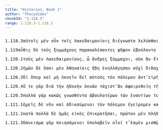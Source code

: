 ```yaml
---
title: "Histories, Book 1"
author: "Thucydides"
chunkId: "1.118.3"
range: 1.118.3-1.118.3
---
```


<pre class="greek prose syntax" data-urn="urn:cts:greekLit:tlg0003.tlg001"><p><span class="subdoc" data-subdoc="1.118.3">1.118.3</span><span class="sentence"><span class=" dative" data-def="self, him, her, it, the very one, the same" data-flags="a-p---md-" data-head="5" data-id="1" data-lemma="αὐτός">αὐτοῖς </span><span class=" " data-def="indeed, of a truth, but, indeed" data-flags="d--------" data-head="17" data-id="2" data-lemma="μέν">μὲν </span><span class=" " data-def="certainly, in fact, really, really" data-flags="d--------" data-head="17" data-id="3" data-lemma="οὖν">οὖν </span><span class=" dative" data-flags="l-p---md-" data-head="5" data-id="4" data-lemma="ὁ">τοῖς </span><span class=" dative" data-flags="n-p---md-" data-head="6" data-id="5" data-lemma="Λακεδαιμόνιος">Λακεδαιμονίοις </span><span class="verb " data-def="know one from the other, distinguish, discern, to distinguish, to be distinguished, celebrated" data-flags="v3slie---" data-head="17" data-id="6" data-lemma="διαγιγνώσκω">διέγνωστο </span><span class="verb " data-def="luo, re-luo, solvo, se-luo), solūtus" data-flags="v--rne---" data-head="11" data-id="7" data-lemma="λύω">λελύσθαι </span><span class=" " data-flags="d--------" data-head="11" data-id="8" data-lemma="τε">τε </span><span class=" accusative" data-flags="l-p---fa-" data-head="10" data-id="9" data-lemma="ὁ">τὰς </span><span class=" accusative" data-def="drink-offering, drink-offering, a solemn treaty" data-flags="n-p---fa-" data-head="7" data-id="10" data-lemma="σπονδή">σπονδὰς </span><span class=" " data-flags="c--------" data-head="6" data-id="11" data-lemma="καί">καὶ </span><span class=" accusative" data-flags="l-p---ma-" data-head="13" data-id="12" data-lemma="ὁ">τοὺς </span><span class=" accusative" data-flags="n-p---ma-" data-head="14" data-id="13" data-lemma="Ἀθήναιος">Ἀθηναίους </span><span class="verb " data-def="to be, do wrong, those who have sinned" data-flags="v--pna---" data-head="11" data-id="14" data-lemma="ἀδικέω">ἀδικεῖν</span><span class=" " data-flags="u--------" data-head="0" data-id="15" data-lemma=",">, </span><span class="verb nominative" data-def="send, send, on" data-flags="v-papamn-" data-head="20" data-id="16" data-lemma="πέμπω">πέμψαντες </span><span class=" " data-flags="c--------" data-head="0" data-id="17" data-lemma="δέ">δὲ </span><span class=" " data-def="into, to, into" data-flags="r--------" data-head="16" data-id="18" data-lemma="εἰς">ἐς </span><span class=" accusative" data-def="Delphi, at Delphi, the Delphians" data-flags="n-p---ma-" data-head="18" data-id="19" data-lemma="Δελφοί">Δελφοὺς </span><span class="verb " data-def="consult, inquire of, to be questioned, asked, question" data-flags="v3piia---" data-head="17" data-id="20" data-lemma="ἐπερωτάω">ἐπηρώτων </span><span class=" accusative" data-flags="l-s---ma-" data-head="22" data-id="21" data-lemma="ὁ">τὸν </span><span class=" accusative" data-def="God, the Deity, against his will, bless you! good heavens! for heaven's sake" data-flags="n-s---ma-" data-head="20" data-id="22" data-lemma="θεός">θεὸν </span><span class=" " data-flags="c--------" data-head="20" data-id="23" data-lemma="εἰ">εἰ </span><span class="verb dative" data-def="make hostile, make an enemy of, you will make, your enemies" data-flags="v-pppamd-" data-head="25" data-id="24" data-lemma="πολεμόω">πολεμοῦσιν </span><span class=" nominative" data-def="better:, stouter, stronger, braver, the better sort" data-flags="a-s---nnc" data-head="26" data-id="25" data-lemma="ἀμείνων">ἄμεινον </span><span class="verb " data-flags="v3sfim---" data-head="23" data-id="26" data-lemma="εἰμί">ἔσται</span><span class=" " data-flags="u--------" data-head="0" data-id="27" data-lemma="·">· </span></span><span class="sentence"><span class=" nominative" data-flags="l-s---mn-" data-head="15" data-id="1" data-lemma="ὁ">ὁ </span><span class=" " data-flags="d--------" data-head="15" data-id="2" data-lemma="δέ">δὲ </span><span class="verb " data-def="take up, having raised, take up and carry off, bear away" data-flags="v3saia---" data-head="15" data-id="3" data-lemma="ἀναιρέω">ἀνεῖλεν </span><span class=" dative" data-def="self, him, her, it, the very one, the same" data-flags="p-p---md-" data-head="3" data-id="4" data-lemma="αὐτός">αὐτοῖς</span><span class=" " data-flags="u--------" data-head="0" data-id="5" data-lemma=",">, </span><span class=" " data-def="so, thus, as, how" data-flags="c--------" data-head="3" data-id="6" data-lemma="ὡς">ὡς </span><span class="verb " data-flags="v3spie---" data-head="6" data-id="7" data-lemma="λέγω">λέγεται</span><span class=" " data-flags="u--------" data-head="0" data-id="8" data-lemma=",">, </span><span class=" " data-flags="r--------" data-head="11" data-id="9" data-lemma="κατά">κατὰ </span><span class=" accusative" data-flags="n-s---na-" data-head="9" data-id="10" data-lemma="κράτος">κράτος </span><span class="verb dative" data-def="to be at war, make war, with" data-flags="v-pppamd-" data-head="13" data-id="11" data-lemma="πολεμέω">πολεμοῦσι </span><span class=" accusative" data-flags="n-s---fa-" data-head="13" data-id="12" data-lemma="νίκη">νίκην </span><span class="verb " data-flags="v--fnm---" data-head="3" data-id="13" data-lemma="εἰμί">ἔσεσθαι</span><span class=" " data-flags="u--------" data-head="0" data-id="14" data-lemma=",">, </span><span class=" " data-flags="c--------" data-head="0" data-id="15" data-lemma="καί">καὶ </span><span class=" nominative" data-def="self, him, her, it, the very one, the same" data-flags="p-s---mn-" data-head="18" data-id="16" data-lemma="αὐτός">αὐτὸς </span><span class="verb " data-def="Spir. Prooem., Eratosth.Prooem, say, affirm, assert, shall we say of" data-flags="v3siia---" data-head="15" data-id="17" data-lemma="φημί">ἔφη </span><span class="verb " data-def="collect, gather together, rally, take with one, carry off" data-flags="v--fnm---" data-head="17" data-id="18" data-lemma="συλλαμβάνω">ξυλλήψεσθαι </span><span class=" " data-flags="d--------" data-head="21" data-id="19" data-lemma="καί">καὶ </span><span class="verb nominative" data-def="call to, call in, send for, summon, invoke" data-flags="v-sppemn-" data-head="21" data-id="20" data-lemma="παρακαλέω">παρακαλούμενος </span><span class=" " data-flags="c--------" data-head="16" data-id="21" data-lemma="καί">καὶ </span><span class=" nominative" data-def="uncalled, unbidden" data-flags="a-s---mn-" data-head="21" data-id="22" data-lemma="ἄκλητος">ἄκλητος</span><span class=" " data-flags="u--------" data-head="0" data-id="23" data-lemma=".">. </span></span></p><p><span class="subdoc" data-subdoc="1.119">1.119</span><span class="sentence"><span class=" " data-def="back, back again, again, anew, encore" data-flags="d--------" data-head="5" data-id="1" data-lemma="αὖθις">αὖθις </span><span class=" " data-flags="d--------" data-head="7" data-id="2" data-lemma="δέ">δὲ </span><span class=" accusative" data-flags="l-p---ma-" data-head="4" data-id="3" data-lemma="ὁ">τοὺς </span><span class=" accusative" data-def="fighting along with, leagued, allied with, ally" data-flags="n-p---ma-" data-head="5" data-id="4" data-lemma="σύμμαχος">ξυμμάχους </span><span class="verb nominative" data-def="call to, call in, send for, summon, invoke" data-flags="v-papamn-" data-head="7" data-id="5" data-lemma="παρακαλέω">παρακαλέσαντες </span><span class=" accusative" data-def="a small round worn stone, pebble, grain, precious stone, gem" data-flags="n-s---fa-" data-head="8" data-id="6" data-lemma="ψῆφος">ψῆφον </span><span class="verb " data-def="will, wish, be willing, wish is will, willed" data-flags="v3piie---" data-head="0" data-id="7" data-lemma="βούλομαι">ἐβούλοντο </span><span class="verb " data-def="bring on, set on, urge on, lead on" data-flags="v--ana---" data-head="7" data-id="8" data-lemma="ἐπάγω">ἐπαγαγεῖν </span><span class=" " data-flags="c--------" data-head="6" data-id="9" data-lemma="εἰ">εἰ </span><span class="verb " data-flags="v3spia---" data-head="9" data-id="10" data-lemma="χρή">χρὴ </span><span class="verb " data-def="to be at war, make war, with" data-flags="v--pna---" data-head="10" data-id="11" data-lemma="πολεμέω">πολεμεῖν</span><span class=" " data-flags="u--------" data-head="0" data-id="12" data-lemma=".">. </span></span><span class="sentence"><span class=" " data-flags="d--------" data-head="29" data-id="1" data-lemma="καί">καὶ </span><span class="verb genitive" data-def="ibo, start, set out, was setting out" data-flags="v-papamg-" data-head="8" data-id="2" data-lemma="ἔρχομαι">ἐλθόντων </span><span class=" genitive" data-flags="l-p---mg-" data-head="4" data-id="3" data-lemma="ὁ">τῶν </span><span class=" genitive" data-def="old man, the elder, elders" data-flags="n-p---mg-" data-head="2" data-id="4" data-lemma="πρέσβυς">πρέσβεων </span><span class=" " data-def="ápa, ab, ap-ehtre" data-flags="r--------" data-head="2" data-id="5" data-lemma="ἀπό">ἀπὸ </span><span class=" genitive" data-flags="l-s---fg-" data-head="7" data-id="6" data-lemma="ὁ">τῆς </span><span class=" genitive" data-def="alliance, offensive and defensive, defensive, the duty of an ally" data-flags="n-s---fg-" data-head="5" data-id="7" data-lemma="συμμαχία">ξυμμαχίας </span><span class=" " data-flags="c--------" data-head="29" data-id="8" data-lemma="καί">καὶ </span><span class=" genitive" data-flags="n-s---fg-" data-head="10" data-id="9" data-lemma="σύνοδος">ξυνόδου </span><span class="verb genitive" data-def="come into a new state of being, come into being, to be born" data-flags="v-sapmfg-" data-head="8" data-id="10" data-lemma="γίγνομαι">γενομένης </span><span class=" nominative" data-flags="l-p---mn-" data-head="13" data-id="11" data-lemma="ὁ">οἵ </span><span class=" " data-flags="d--------" data-head="29" data-id="12" data-lemma="τε">τε </span><span class=" nominative" data-flags="p-p---mn-" data-head="14" data-id="13" data-lemma="ἄλλος">ἄλλοι </span><span class="verb " data-def="said, avocam, vac" data-flags="v3paia---" data-head="29" data-id="14" data-lemma="εἶπον">εἶπον </span><span class=" accusative" data-flags="p-p---na-" data-head="16" data-id="15" data-lemma="ὅς">ἃ </span><span class="verb " data-def="will, wish, be willing, wish is will, willed" data-flags="v3piie---" data-head="14" data-id="16" data-lemma="βούλομαι">ἐβούλοντο</span><span class=" " data-flags="u--------" data-head="0" data-id="17" data-lemma=",">, </span><span class="verb nominative" data-def="speak against, accuse, denounce" data-flags="v-pppamn-" data-head="23" data-id="18" data-lemma="κατηγορέω">κατηγοροῦντες </span><span class=" nominative" data-flags="l-p---mn-" data-head="13" data-id="19" data-lemma="ὁ">οἱ </span><span class=" nominative" data-flags="a-p---mnc" data-head="13" data-id="20" data-lemma="πλείων">πλείους </span><span class=" genitive" data-flags="l-p---mg-" data-head="22" data-id="21" data-lemma="ὁ">τῶν </span><span class=" genitive" data-flags="n-p---mg-" data-head="18" data-id="22" data-lemma="Ἀθήναιος">Ἀθηναίων </span><span class=" " data-flags="c--------" data-head="14" data-id="23" data-lemma="καί">καὶ </span><span class=" accusative" data-flags="l-s---ma-" data-head="25" data-id="24" data-lemma="ὁ">τὸν </span><span class=" accusative" data-def="war, battle, fight, single combat" data-flags="n-s---ma-" data-head="27" data-id="25" data-lemma="πόλεμος">πόλεμον </span><span class="verb nominative" data-def="think, deem worthy, think worthy of a reward, of a punishment" data-flags="v-pppamn-" data-head="23" data-id="26" data-lemma="ἀξιόω">ἀξιοῦντες </span><span class="verb " data-def="come into a new state of being, come into being, to be born" data-flags="v--pne---" data-head="26" data-id="27" data-lemma="γίγνομαι">γίγνεσθαι</span><span class=" " data-flags="u--------" data-head="0" data-id="28" data-lemma=",">, </span><span class=" " data-flags="c--------" data-head="0" data-id="29" data-lemma="καί">καὶ </span><span class=" nominative" data-flags="l-p---mn-" data-head="31" data-id="30" data-lemma="ὁ">οἱ </span><span class=" nominative" data-def="courtesan, in Corinthian fashion" data-flags="n-p---mn-" data-head="59" data-id="31" data-lemma="Κορίνθιος">Κορίνθιοι </span><span class="verb nominative" data-flags="v-pappmn-" data-head="53" data-id="32" data-lemma="δέω">δεηθέντες </span><span class=" " data-def="indeed, of a truth, but, indeed" data-flags="d--------" data-head="53" data-id="33" data-lemma="μέν">μὲν </span><span class=" " data-flags="d--------" data-head="37" data-id="34" data-lemma="καί">καὶ </span><span class=" " data-flags="r--------" data-head="32" data-id="35" data-lemma="κατά">κατὰ </span><span class=" accusative" data-def="city, the citadel, the citadel" data-flags="n-p---fa-" data-head="35" data-id="36" data-lemma="πόλις">πόλεις </span><span class=" accusative" data-def="before, in front, fore, in front" data-flags="a-s---na-" data-head="32" data-id="37" data-lemma="πρότερος">πρότερον </span><span class=" genitive" data-def="each, each, every one" data-flags="a-p---mg-" data-head="32" data-id="38" data-lemma="ἕκαστος">ἑκάστων </span><span class=" dative" data-def="one's own, pertaining to oneself, private, personal, private" data-flags="a-s---fd-" data-head="32" data-id="39" data-lemma="ἴδιος">ἰδίᾳ </span><span class=" " data-def="as being, inasmuch as, since it was, the actual" data-flags="c--------" data-head="32" data-id="40" data-lemma="ὥστε">ὥστε </span><span class="verb " data-flags="v--ane---" data-head="40" data-id="41" data-lemma="ψηφίζομαι">ψηφίσασθαι </span><span class=" accusative" data-flags="l-s---ma-" data-head="43" data-id="42" data-lemma="ὁ">τὸν </span><span class=" accusative" data-def="war, battle, fight, single combat" data-flags="n-s---ma-" data-head="41" data-id="43" data-lemma="πόλεμος">πόλεμον</span><span class=" " data-flags="u--------" data-head="0" data-id="44" data-lemma=",">, </span><span class="verb nominative" data-flags="v-prpamn-" data-head="32" data-id="45" data-lemma="δείδω">δεδιότες </span><span class=" " data-def="round about, all round, on both sides, pári" data-flags="r--------" data-head="45" data-id="46" data-lemma="περί">περὶ </span><span class=" dative" data-flags="l-s---fd-" data-head="48" data-id="47" data-lemma="ὁ">τῇ </span><span class=" dative" data-flags="n-s---fd-" data-head="46" data-id="48" data-lemma="Ποτειδαία">Ποτειδαίᾳ </span><span class=" " data-flags="c--------" data-head="45" data-id="49" data-lemma="μή">μὴ </span><span class="verb " data-def="ruin, destroy beforehand, corrupt, demoralize beforehand, go bad beforehand" data-flags="v3sasp---" data-head="49" data-id="50" data-lemma="προδιαφθείρω">προδιαφθαρῇ</span><span class=" " data-flags="u--------" data-head="0" data-id="51" data-lemma=",">, </span><span class="verb nominative" data-flags="v-pppamn-" data-head="56" data-id="52" data-lemma="πάρειμι">παρόντες </span><span class=" " data-flags="c--------" data-head="59" data-id="53" data-lemma="δέ">δὲ </span><span class=" " data-flags="d--------" data-head="55" data-id="54" data-lemma="καί">καὶ </span><span class=" " data-flags="d--------" data-head="52" data-id="55" data-lemma="τότε">τότε </span><span class=" " data-flags="c--------" data-head="53" data-id="56" data-lemma="καί">καὶ </span><span class=" nominative" data-def="last, last, endings" data-flags="a-p---mn-" data-head="58" data-id="57" data-lemma="τελευταῖος">τελευταῖοι </span><span class="verb nominative" data-def="come upon, approach, come suddenly upon" data-flags="v-papamn-" data-head="56" data-id="58" data-lemma="ἐπέρχομαι">ἐπελθόντες </span><span class="verb " data-flags="v3piia---" data-head="29" data-id="59" data-lemma="λέγω">ἔλεγον </span><span class=" accusative" data-def="such as this, such as you see, so great, so bad" data-flags="p-p---na-" data-head="59" data-id="60" data-lemma="τοιόσδε">τοιάδε</span><span class=" " data-flags="u--------" data-head="0" data-id="61" data-lemma=".">. </span></span></p><p><span class="subdoc" data-subdoc="1.120.1">1.120.1</span><span class="sentence"><span class=" accusative" data-flags="l-p---ma-" data-head="3" data-id="1" data-lemma="ὁ">τοὺς </span><span class=" " data-def="indeed, of a truth, but, indeed" data-flags="d--------" data-head="12" data-id="2" data-lemma="μέν">μὲν </span><span class=" accusative" data-flags="n-p---ma-" data-head="12" data-id="3" data-lemma="Λακεδαιμόνιος">Λακεδαιμονίους</span><span class=" " data-flags="u--------" data-head="0" data-id="4" data-lemma=",">, </span><span class=" " data-flags="i--------" data-head="6" data-id="5" data-lemma="ὦ">ὦ </span><span class=" vocative" data-def="nar-, ner-, nṛ-, nṛ" data-flags="n-p---mv-" data-head="12" data-id="6" data-lemma="ἀνήρ">ἄνδρες </span><span class=" vocative" data-def="fighting along with, leagued, allied with, ally" data-flags="a-p---mv-" data-head="6" data-id="7" data-lemma="σύμμαχος">ξύμμαχοι</span><span class=" " data-flags="u--------" data-head="0" data-id="8" data-lemma=",">, </span><span class=" " data-flags="d--------" data-head="12" data-id="9" data-lemma="οὐ">οὐκ </span><span class=" " data-flags="d--------" data-head="12" data-id="10" data-lemma="ἄν">ἂν </span><span class=" " data-def="yet, still, ever, already" data-flags="d--------" data-head="12" data-id="11" data-lemma="ἔτι">ἔτι </span><span class="verb " data-def="accuse, censure, to accuse, accuse" data-flags="v1paoe---" data-head="0" data-id="12" data-lemma="αἰτιάομαι">αἰτιασαίμεθα </span><span class=" " data-def="so, thus, as, how" data-flags="c--------" data-head="12" data-id="13" data-lemma="ὡς">ὡς </span><span class=" " data-flags="d--------" data-head="21" data-id="14" data-lemma="οὐ">οὐ </span><span class=" " data-flags="d--------" data-head="21" data-id="15" data-lemma="καί">καὶ </span><span class=" nominative" data-def="self, him, her, it, the very one, the same" data-flags="p-p---mn-" data-head="20" data-id="16" data-lemma="αὐτός">αὐτοὶ </span><span class="verb nominative" data-def="count, reckon, with pebbles, add up the numerical values" data-flags="v-prpemn-" data-head="20" data-id="17" data-lemma="ψηφίζω">ἐψηφισμένοι </span><span class=" accusative" data-flags="l-s---ma-" data-head="19" data-id="18" data-lemma="ὁ">τὸν </span><span class=" accusative" data-def="war, battle, fight, single combat" data-flags="n-s---ma-" data-head="17" data-id="19" data-lemma="πόλεμος">πόλεμόν </span><span class="verb " data-flags="v3ppia---" data-head="21" data-id="20" data-lemma="εἰμί">εἰσι </span><span class=" " data-flags="c--------" data-head="13" data-id="21" data-lemma="καί">καὶ </span><span class=" accusative" data-def="I at least, for my part, indeed, for myself, me, we two" data-flags="p1p---ma-" data-head="26" data-id="22" data-lemma="ἐγώ">ἡμᾶς </span><span class=" " data-def="into, to, into" data-flags="r--------" data-head="26" data-id="23" data-lemma="εἰς">ἐς </span><span class=" accusative" data-def="this, u, this man here" data-flags="p-s---na-" data-head="23" data-id="24" data-lemma="οὗτος">τοῦτο </span><span class=" " data-flags="d--------" data-head="26" data-id="25" data-lemma="νῦν">νῦν </span><span class="verb " data-def="bring together, gather together, to, crowd" data-flags="v3paia---" data-head="21" data-id="26" data-lemma="συνάγω">ξυνήγαγον</span><span class=" " data-flags="u--------" data-head="0" data-id="27" data-lemma=".">. </span></span><span class="sentence"><span class="verb " data-flags="v3spia---" data-head="0" data-id="1" data-lemma="χρή">χρὴ </span><span class=" " data-def="for, yes, . . , no, ay doubtless" data-flags="d--------" data-head="1" data-id="2" data-lemma="γάρ">γὰρ </span><span class=" accusative" data-flags="l-p---ma-" data-head="4" data-id="3" data-lemma="ὁ">τοὺς </span><span class=" accusative" data-def="one who leads, guide, one who does a thing first, shows the way" data-flags="n-p---ma-" data-head="12" data-id="4" data-lemma="ἡγεμών">ἡγεμόνας </span><span class=" accusative" data-flags="l-p---na-" data-head="6" data-id="5" data-lemma="ὁ">τὰ </span><span class=" accusative" data-def="one's own, pertaining to oneself, private, personal, private" data-flags="a-p---na-" data-head="9" data-id="6" data-lemma="ἴδιος">ἴδια </span><span class=" " data-def="from out of, from, out of, forth from" data-flags="r--------" data-head="9" data-id="7" data-lemma="ἐκ">ἐξ </span><span class=" genitive" data-def="equal, like, like" data-flags="a-s---ng-" data-head="7" data-id="8" data-lemma="ἴσος">ἴσου </span><span class="verb accusative" data-def="deal out, dispense, distribute, leave" data-flags="v-pppama-" data-head="12" data-id="9" data-lemma="νέμω">νέμοντας </span><span class=" accusative" data-flags="l-p---na-" data-head="11" data-id="10" data-lemma="ὁ">τὰ </span><span class=" accusative" data-def="common, shared in common, common" data-flags="a-p---na-" data-head="12" data-id="11" data-lemma="κοινός">κοινὰ </span><span class="verb " data-def="consider beforehand, look to, provide for, were making provision, is provident" data-flags="v--pna---" data-head="1" data-id="12" data-lemma="προσκοπέω">προσκοπεῖν</span><span class=" " data-flags="u--------" data-head="0" data-id="13" data-lemma=",">, </span><span class=" " data-def="like as, even as, as for instance, just as" data-flags="c--------" data-head="1" data-id="14" data-lemma="ὥσπερ">ὥσπερ </span><span class=" " data-flags="d--------" data-head="20" data-id="15" data-lemma="καί">καὶ </span><span class=" " data-def="in, into, in, in the district of" data-flags="r--------" data-head="20" data-id="16" data-lemma="ἐν">ἐν </span><span class=" dative" data-flags="p-p---nd-" data-head="16" data-id="17" data-lemma="ἄλλος">ἄλλοις </span><span class=" " data-def="from out of, from, out of, forth from" data-flags="r--------" data-head="20" data-id="18" data-lemma="ἐκ">ἐκ </span><span class=" genitive" data-flags="a-p---mg-" data-head="18" data-id="19" data-lemma="πᾶς">πάντων </span><span class="verb " data-def="honour, before, above" data-flags="v3ppie---" data-head="14" data-id="20" data-lemma="προτιμάω">προτιμῶνται</span><span class=" " data-flags="u--------" data-head="0" data-id="21" data-lemma=".">. </span></span></p><p><span class="subdoc" data-subdoc="1.120.2">1.120.2</span><span class="sentence"><span class=" genitive" data-def="I at least, for my part, indeed, for myself, me, we two" data-flags="p1p---mg-" data-head="3" data-id="1" data-lemma="ἐγώ">ἡμῶν </span><span class=" " data-flags="d--------" data-head="10" data-id="2" data-lemma="δέ">δὲ </span><span class=" nominative" data-def="as great as, how great, as much as, how much, as far as, how far" data-flags="a-p---mn-" data-head="7" data-id="3" data-lemma="ὅσος">ὅσοι </span><span class=" " data-def="indeed, of a truth, but, indeed" data-flags="d--------" data-head="10" data-id="4" data-lemma="μέν">μὲν </span><span class=" dative" data-flags="n-p---md-" data-head="7" data-id="5" data-lemma="Ἀθήναιος">Ἀθηναίοις </span><span class=" " data-flags="d--------" data-head="7" data-id="6" data-lemma="ἤδη">ἤδη </span><span class="verb " data-def="exchange, pay for, undergo" data-flags="v3paip---" data-head="10" data-id="7" data-lemma="ἐναλλάσσω">ἐνηλλάγησαν </span><span class=" " data-flags="d--------" data-head="10" data-id="8" data-lemma="οὐ">οὐχὶ </span><span class=" genitive" data-def="teaching, regulations, discipline" data-flags="n-s---fg-" data-head="10" data-id="9" data-lemma="διδαχή">διδαχῆς </span><span class="verb " data-flags="v3ppie---" data-head="0" data-id="10" data-lemma="δέομαι">δέονται </span><span class=" " data-def="as being, inasmuch as, since it was, the actual" data-flags="c--------" data-head="10" data-id="11" data-lemma="ὥστε">ὥστε </span><span class="verb " data-def="keep watch and ward, keep guard, keep watch, watch" data-flags="v--anm---" data-head="11" data-id="12" data-lemma="φυλάσσω">φυλάξασθαι </span><span class=" accusative" data-def="self, him, her, it, the very one, the same" data-flags="p-p---ma-" data-head="12" data-id="13" data-lemma="αὐτός">αὐτούς</span><span class=" " data-flags="u--------" data-head="0" data-id="14" data-lemma="·">· </span></span><span class="sentence"><span class=" accusative" data-flags="l-p---ma-" data-head="10" data-id="1" data-lemma="ὁ">τοὺς </span><span class=" " data-flags="d--------" data-head="12" data-id="2" data-lemma="δέ">δὲ </span><span class=" accusative" data-flags="l-s---fa-" data-head="4" data-id="3" data-lemma="ὁ">τὴν </span><span class=" accusative" data-flags="n-s---fa-" data-head="6" data-id="4" data-lemma="μεσόγεια">μεσόγειαν </span><span class=" " data-def="" data-flags="d--------" data-head="4" data-id="5" data-lemma="μᾶλλον">μᾶλλον </span><span class=" " data-flags="c--------" data-head="10" data-id="6" data-lemma="καί">καὶ </span><span class=" " data-flags="d--------" data-head="9" data-id="7" data-lemma="μή">μὴ </span><span class=" " data-def="in, into, in, in the district of" data-flags="r--------" data-head="6" data-id="8" data-lemma="ἐν">ἐν </span><span class=" dative" data-def="means of passing a river, ford, ferry, the ford, narrow part of the sea, strait" data-flags="n-s---md-" data-head="8" data-id="9" data-lemma="πόρος">πόρῳ </span><span class="verb accusative" data-def="settle in, colonize, inhabit, to be dwelt in" data-flags="v-prpema-" data-head="66" data-id="10" data-lemma="κατοικέω">κατῳκημένους </span><span class="verb " data-def="" data-flags="v--rna---" data-head="66" data-id="11" data-lemma="οἶδα">εἰδέναι </span><span class="verb " data-flags="v3spia---" data-head="0" data-id="12" data-lemma="χρή">χρὴ </span><span class=" " data-flags="c--------" data-head="11" data-id="13" data-lemma="ὅτι">ὅτι</span><span class=" " data-flags="u--------" data-head="0" data-id="14" data-lemma=",">, </span><span class=" dative" data-flags="l-p---md-" data-head="19" data-id="15" data-lemma="ὁ">τοῖς </span><span class=" " data-def="downwards, down, downwards" data-flags="d--------" data-head="15" data-id="16" data-lemma="κάτω">κάτω </span><span class=" " data-def="if haply, if, soever" data-flags="c--------" data-head="22" data-id="17" data-lemma="ἐάν">ἢν </span><span class=" " data-flags="d--------" data-head="19" data-id="18" data-lemma="μή">μὴ </span><span class="verb " data-def="keep off, ward off, to be kept off, for" data-flags="v3ppsa---" data-head="17" data-id="19" data-lemma="ἀμύνω">ἀμύνωσι</span><span class=" " data-flags="u--------" data-head="0" data-id="20" data-lemma=",">, </span><span class=" accusative" data-def="difficult, hard to bear, painful, grievous, severity" data-flags="a-s---fac" data-head="27" data-id="21" data-lemma="χαλεπός">χαλεπωτέραν </span><span class="verb " data-flags="v3pfia---" data-head="13" data-id="22" data-lemma="ἔχω">ἕξουσι </span><span class=" accusative" data-flags="l-s---fa-" data-head="24" data-id="23" data-lemma="ὁ">τὴν </span><span class=" accusative" data-def="bringing down to the sea-shore for exportation, bringing home" data-flags="n-s---fa-" data-head="27" data-id="24" data-lemma="κατακομιδή">κατακομιδὴν </span><span class=" genitive" data-flags="l-p---ng-" data-head="26" data-id="25" data-lemma="ὁ">τῶν </span><span class=" genitive" data-def="produced at the right season, seasonable, timely, fruits gathered in due season" data-flags="a-p---ng-" data-head="24" data-id="26" data-lemma="ὡραῖος">ὡραίων </span><span class=" " data-flags="c--------" data-head="22" data-id="27" data-lemma="καί">καὶ </span><span class=" " data-def="back, backwards, back, restore, back" data-flags="d--------" data-head="29" data-id="28" data-lemma="πάλιν">πάλιν </span><span class=" accusative" data-def="receiving in turn, exchange, counterclaim" data-flags="n-s---fa-" data-head="27" data-id="29" data-lemma="ἀντίληψις">ἀντίληψιν </span><span class=" genitive" data-flags="p-p---ng-" data-head="35" data-id="30" data-lemma="ὅς">ὧν </span><span class=" nominative" data-flags="l-s---fn-" data-head="32" data-id="31" data-lemma="ὁ">ἡ </span><span class=" nominative" data-def="sea, sea, salt lake" data-flags="n-s---fn-" data-head="35" data-id="32" data-lemma="θάλασσα">θάλασσα </span><span class=" dative" data-flags="l-s---fd-" data-head="34" data-id="33" data-lemma="ὁ">τῇ </span><span class=" dative" data-def="terra firma, land, the sea, land" data-flags="n-s---fd-" data-head="35" data-id="34" data-lemma="ἤπειρος">ἠπείρῳ </span><span class="verb " data-def="Aër, give freely, to be ready to give, offer" data-flags="v3spia---" data-head="29" data-id="35" data-lemma="δίδωμι">δίδωσι</span><span class=" " data-flags="u--------" data-head="0" data-id="36" data-lemma=",">, </span><span class=" " data-flags="d--------" data-head="66" data-id="37" data-lemma="καί">καὶ </span><span class=" genitive" data-flags="l-p---ng-" data-head="40" data-id="38" data-lemma="ὁ">τῶν </span><span class=" " data-flags="d--------" data-head="40" data-id="39" data-lemma="νῦν">νῦν </span><span class="verb genitive" data-flags="v-pppeng-" data-head="43" data-id="40" data-lemma="λέγω">λεγομένων </span><span class=" " data-flags="d--------" data-head="47" data-id="41" data-lemma="μή">μὴ </span><span class=" accusative" data-def="bad, ugly, ill-born, mean" data-flags="a-p---ma-" data-head="43" data-id="42" data-lemma="κακός">κακοὺς </span><span class=" accusative" data-def="judge, umpire, the judges in the poetic contests, judex datus" data-flags="n-p---ma-" data-head="47" data-id="43" data-lemma="κριτής">κριτὰς </span><span class=" " data-def="so, thus, as, how" data-flags="d--------" data-head="46" data-id="44" data-lemma="ὡς">ὡς </span><span class=" " data-flags="d--------" data-head="46" data-id="45" data-lemma="μή">μὴ </span><span class="verb genitive" data-def="to have come, be at hand, be present, reach, belong to" data-flags="v-pppang-" data-head="47" data-id="46" data-lemma="προσήκω">προσηκόντων </span><span class="verb " data-flags="v--pna---" data-head="66" data-id="47" data-lemma="εἰμί">εἶναι</span><span class=" " data-flags="u--------" data-head="0" data-id="48" data-lemma=",">, </span><span class="verb " data-def="receive favourably, accept, receive hospitably, admit" data-flags="v--pne---" data-head="66" data-id="49" data-lemma="προσδέχομαι">προσδέχεσθαι </span><span class=" " data-flags="d--------" data-head="66" data-id="50" data-lemma="δέ">δέ </span><span class=" " data-flags="d--------" data-head="49" data-id="51" data-lemma="ποτέ">ποτε</span><span class=" " data-flags="u--------" data-head="0" data-id="52" data-lemma=",">, </span><span class=" " data-flags="c--------" data-head="49" data-id="53" data-lemma="εἰ">εἰ </span><span class=" accusative" data-flags="l-p---na-" data-head="56" data-id="54" data-lemma="ὁ">τὰ </span><span class=" " data-def="downwards, down, downwards" data-flags="d--------" data-head="54" data-id="55" data-lemma="κάτω">κάτω </span><span class="verb " data-flags="v3paom---" data-head="53" data-id="56" data-lemma="προίημι">πρόοιντο</span><span class=" " data-flags="u--------" data-head="0" data-id="57" data-lemma=",">, </span><span class=" " data-flags="d--------" data-head="61" data-id="58" data-lemma="καί">κ- </span><span class=" " data-flags="d--------" data-head="64" data-id="59" data-lemma="ἄν">ἂν </span><span class=" " data-flags="r--------" data-head="64" data-id="60" data-lemma="μέχρι">μέχρι </span><span class=" genitive" data-def="Rendic.Pont. Accad.Rom. di Arch, they, them, them" data-flags="p-p---mg-" data-head="60" data-id="61" data-lemma="σφεῖς">σφῶν </span><span class=" accusative" data-flags="l-s---na-" data-head="63" data-id="62" data-lemma="ὁ">τὸ </span><span class=" accusative" data-flags="a-s---na-" data-head="64" data-id="63" data-lemma="δεινός">δεινὸν </span><span class="verb " data-def="go forward, advance, having come forward, come forth" data-flags="v--ana---" data-head="49" data-id="64" data-lemma="προέρχομαι">προελθεῖν</span><span class=" " data-flags="u--------" data-head="0" data-id="65" data-lemma=",">, </span><span class=" " data-flags="c--------" data-head="12" data-id="66" data-lemma="καί">καὶ </span><span class=" " data-def="round about, all round, on both sides, pári" data-flags="r--------" data-head="72" data-id="67" data-lemma="περί">περὶ </span><span class=" genitive" data-def="Stadtrecht von Gortyn, of himself, herself, itself, itself, absolutely" data-flags="p-p---mg-" data-head="67" data-id="68" data-lemma="ἑαυτοῦ">αὑτῶν </span><span class=" " data-flags="d--------" data-head="70" data-id="69" data-lemma="οὐ">οὐχ </span><span class=" accusative" data-def="inferior, weaker, not so good" data-flags="a-s---nac" data-head="72" data-id="70" data-lemma="ἥσσων">ἧσσον </span><span class=" " data-flags="d--------" data-head="72" data-id="71" data-lemma="νῦν">νῦν </span><span class="verb " data-def="take counsel, deliberate, determine, resolve after deliberation" data-flags="v--pne---" data-head="66" data-id="72" data-lemma="βουλεύω">βουλεύεσθαι</span><span class=" " data-flags="u--------" data-head="0" data-id="73" data-lemma=".">. </span></span></p><p><span class="subdoc" data-subdoc="1.120.3">1.120.3</span><span class="sentence"><span class=" " data-def="through, in a line, right through" data-flags="r--------" data-head="6" data-id="1" data-lemma="διά">δἰ </span><span class=" accusative" data-def="the very man who, the very thing which, the same as, wherefore" data-flags="p-s---na-" data-head="1" data-id="2" data-lemma="ὅσπερ">ὅπερ </span><span class=" " data-flags="d--------" data-head="6" data-id="3" data-lemma="καί">καὶ </span><span class=" " data-flags="d--------" data-head="5" data-id="4" data-lemma="μή">μὴ </span><span class="verb " data-def="shrink from, scruple, hesitate, shrink from" data-flags="v--pna---" data-head="6" data-id="5" data-lemma="ὀκνέω">ὀκνεῖν </span><span class="verb " data-def="there is need, it is needful for, one must" data-flags="v3siia---" data-head="0" data-id="6" data-lemma="δεῖ">δεῖ </span><span class=" accusative" data-def="self, him, her, it, the very one, the same" data-flags="p-p---ma-" data-head="5" data-id="7" data-lemma="αὐτός">αὐτοὺς </span><span class=" accusative" data-flags="l-s---ma-" data-head="9" data-id="8" data-lemma="ὁ">τὸν </span><span class=" accusative" data-def="war, battle, fight, single combat" data-flags="n-s---ma-" data-head="12" data-id="9" data-lemma="πόλεμος">πόλεμον </span><span class=" " data-def="over against, a/nti, ante" data-flags="r--------" data-head="12" data-id="10" data-lemma="ἀντί">ἀντ̓ </span><span class=" genitive" data-def="peace, time of peace, peace" data-flags="n-s---fg-" data-head="10" data-id="11" data-lemma="εἰρήνη">εἰρήνης </span><span class="verb " data-def="have, get a share of, partake of, lay claim to" data-flags="v--pna---" data-head="5" data-id="12" data-lemma="μεταλαμβάνω">μεταλαμβάνειν</span><span class=" " data-flags="u--------" data-head="0" data-id="13" data-lemma=".">. </span></span><span class="sentence"><span class=" genitive" data-def="nar-, ner-, nṛ-, nṛ" data-flags="n-p---mg-" data-head="5" data-id="1" data-lemma="ἀνήρ">ἀνδρῶν </span><span class=" " data-def="for, yes, . . , no, ay doubtless" data-flags="d--------" data-head="14" data-id="2" data-lemma="γάρ">γὰρ </span><span class=" genitive" data-def="of sound mind, discreet, prudent, reasonable" data-flags="a-p---mg-" data-head="1" data-id="3" data-lemma="σώφρων">σωφρόνων </span><span class=" " data-def="indeed, of a truth, but, indeed" data-flags="d--------" data-head="14" data-id="4" data-lemma="μέν">μέν </span><span class="verb " data-flags="v3spia---" data-head="14" data-id="5" data-lemma="εἰμί">ἐστιν</span><span class=" " data-flags="u--------" data-head="0" data-id="6" data-lemma=",">, </span><span class=" " data-flags="c--------" data-head="11" data-id="7" data-lemma="εἰ">εἰ </span><span class=" " data-flags="d--------" data-head="9" data-id="8" data-lemma="μή">μὴ </span><span class="verb " data-def="to be, do wrong, those who have sinned" data-flags="v3ppoe---" data-head="7" data-id="9" data-lemma="ἀδικέω">ἀδικοῖντο</span><span class=" " data-flags="u--------" data-head="0" data-id="10" data-lemma=",">, </span><span class="verb " data-def="keep quiet, be at rest, finding rest, by resting from war" data-flags="v--pna---" data-head="5" data-id="11" data-lemma="ἡσυχάζω">ἡσυχάζειν</span><span class=" " data-flags="u--------" data-head="0" data-id="12" data-lemma=",">, </span><span class=" genitive" data-def="good:, well-born, gentle, aristocrats" data-flags="a-p---mg-" data-head="44" data-id="13" data-lemma="ἀγαθός">ἀγαθῶν </span><span class=" " data-flags="c--------" data-head="0" data-id="14" data-lemma="δέ">δὲ </span><span class="verb accusative" data-def="to be, do wrong, those who have sinned" data-flags="v-pppema-" data-head="19" data-id="15" data-lemma="ἀδικέω">ἀδικουμένους </span><span class=" " data-def="from out of, from, out of, forth from" data-flags="r--------" data-head="19" data-id="16" data-lemma="ἐκ">ἐκ </span><span class=" " data-def="indeed, of a truth, but, indeed" data-flags="d--------" data-head="22" data-id="17" data-lemma="μέν">μὲν </span><span class=" genitive" data-def="peace, time of peace, peace" data-flags="n-s---fg-" data-head="16" data-id="18" data-lemma="εἰρήνη">εἰρήνης </span><span class="verb " data-def="to be at war, make war, with" data-flags="v--pna---" data-head="22" data-id="19" data-lemma="πολεμέω">πολεμεῖν</span><span class=" " data-flags="u--------" data-head="0" data-id="20" data-lemma=",">, </span><span class=" " data-def="well, well, thoroughly, competently, cunning" data-flags="d--------" data-head="23" data-id="21" data-lemma="εὖ">εὖ </span><span class=" " data-flags="c--------" data-head="44" data-id="22" data-lemma="δέ">δὲ </span><span class="verb accusative" data-def="hand over, furnish, supply, will provide" data-flags="v-sapana-" data-head="27" data-id="23" data-lemma="παρέχω">παρασχὸν </span><span class=" " data-def="from out of, from, out of, forth from" data-flags="r--------" data-head="27" data-id="24" data-lemma="ἐκ">ἐκ </span><span class=" genitive" data-def="war, battle, fight, single combat" data-flags="n-s---mg-" data-head="24" data-id="25" data-lemma="πόλεμος">πολέμου </span><span class=" " data-def="back, backwards, back, restore, back" data-flags="d--------" data-head="27" data-id="26" data-lemma="πάλιν">πάλιν </span><span class="verb " data-def="stand with the feet together, with closed feet, to be joined to" data-flags="v--ana---" data-head="29" data-id="27" data-lemma="συμβαίνω">ξυμβῆναι</span><span class=" " data-flags="u--------" data-head="0" data-id="28" data-lemma=",">, </span><span class=" " data-flags="c--------" data-head="22" data-id="29" data-lemma="καί">καὶ </span><span class=" " data-def="and not, neither . . nor, both not . . , and" data-flags="d--------" data-head="36" data-id="30" data-lemma="μήτε">μήτε </span><span class=" dative" data-flags="l-s---fd-" data-head="34" data-id="31" data-lemma="ὁ">τῇ </span><span class=" " data-flags="r--------" data-head="34" data-id="32" data-lemma="κατά">κατὰ </span><span class=" accusative" data-def="war, battle, fight, single combat" data-flags="n-s---ma-" data-head="32" data-id="33" data-lemma="πόλεμος">πόλεμον </span><span class=" dative" data-def="good luck, success, pieces of good luck, successes" data-flags="n-s---fd-" data-head="35" data-id="34" data-lemma="εὐτυχία">εὐτυχίᾳ </span><span class="verb " data-def="lift up and set on, lifted and set, upon" data-flags="v--pne---" data-head="36" data-id="35" data-lemma="ἐπαίρω">ἐπαίρεσθαι </span><span class=" " data-def="and not, neither . . nor, both not . . , and" data-flags="c--------" data-head="29" data-id="36" data-lemma="μήτε">μήτε </span><span class=" dative" data-flags="l-s---nd-" data-head="38" data-id="37" data-lemma="ὁ">τῷ </span><span class=" dative" data-def="quiet, in peace, quiet" data-flags="a-s---nd-" data-head="41" data-id="38" data-lemma="ἥσυχος">ἡσύχῳ </span><span class=" genitive" data-flags="l-s---fg-" data-head="40" data-id="39" data-lemma="ὁ">τῆς </span><span class=" genitive" data-def="peace, time of peace, peace" data-flags="n-s---fg-" data-head="38" data-id="40" data-lemma="εἰρήνη">εἰρήνης </span><span class="verb accusative" data-def="swād-, enjoy oneself, take one's pleasure, was glad" data-flags="v-sppema-" data-head="42" data-id="41" data-lemma="ἥδομαι">ἡδόμενον </span><span class="verb " data-def="to be, do wrong, those who have sinned" data-flags="v--pne---" data-head="36" data-id="42" data-lemma="ἀδικέω">ἀδικεῖσθαι</span><span class=" " data-flags="u--------" data-head="0" data-id="43" data-lemma=".">. </span></span></p><p><span class="subdoc" data-subdoc="1.120.4">1.120.4</span><span class="sentence"><span class=" nominative" data-flags="l-s---mn-" data-head="7" data-id="1" data-lemma="ὁ">ὅ </span><span class=" " data-flags="d--------" data-head="23" data-id="2" data-lemma="τε">τε </span><span class=" " data-def="for, yes, . . , no, ay doubtless" data-flags="d--------" data-head="23" data-id="3" data-lemma="γάρ">γὰρ </span><span class=" " data-def="through, in a line, right through" data-flags="r--------" data-head="7" data-id="4" data-lemma="διά">διὰ </span><span class=" accusative" data-flags="l-s---fa-" data-head="6" data-id="5" data-lemma="ὁ">τὴν </span><span class=" accusative" data-def="enjoyment, pleasure, malicious pleasure, to pleasure" data-flags="n-s---fa-" data-head="4" data-id="6" data-lemma="ἡδονή">ἡδονὴν </span><span class="verb nominative" data-def="shrink from, scruple, hesitate, shrink from" data-flags="v-sppamn-" data-head="10" data-id="7" data-lemma="ὀκνέω">ὀκνῶν </span><span class=" accusative" data-flags="a-p---na-" data-head="10" data-id="8" data-lemma="τάχιστος">τάχιστ̓ </span><span class=" " data-flags="d--------" data-head="10" data-id="9" data-lemma="ἄν">ἂν </span><span class="verb " data-def="take away from, took, from" data-flags="v3saop---" data-head="23" data-id="10" data-lemma="ἀφαιρέω">ἀφαιρεθείη </span><span class=" genitive" data-flags="l-s---fg-" data-head="12" data-id="11" data-lemma="ὁ">τῆς </span><span class=" genitive" data-def="easiness of doing, with ease, easily, lightly, an easy way of doing" data-flags="n-s---fg-" data-head="14" data-id="12" data-lemma="ῥᾳστώνη">ῥᾳστώνης </span><span class=" accusative" data-flags="l-s---na-" data-head="14" data-id="13" data-lemma="ὁ">τὸ </span><span class=" accusative" data-def="delightful, pleasant, delights, pleasures, enjoyment" data-flags="a-s---na-" data-head="10" data-id="14" data-lemma="τερπνός">τερπνὸν </span><span class=" " data-def="through, in a line, right through" data-flags="r--------" data-head="17" data-id="15" data-lemma="διά">δἰ </span><span class=" accusative" data-def="the very man who, the very thing which, the same as, wherefore" data-flags="p-s---na-" data-head="15" data-id="16" data-lemma="ὅσπερ">ὅπερ </span><span class="verb " data-def="shrink from, scruple, hesitate, shrink from" data-flags="v3spia---" data-head="14" data-id="17" data-lemma="ὀκνέω">ὀκνεῖ</span><span class=" " data-flags="u--------" data-head="0" data-id="18" data-lemma=",">, </span><span class=" " data-flags="c--------" data-head="10" data-id="19" data-lemma="εἰ">εἰ </span><span class="verb " data-def="keep quiet, be at rest, finding rest, by resting from war" data-flags="v3spoa---" data-head="19" data-id="20" data-lemma="ἡσυχάζω">ἡσυχάζοι</span><span class=" " data-flags="u--------" data-head="0" data-id="21" data-lemma=",">, </span><span class=" nominative" data-flags="l-s---mn-" data-head="27" data-id="22" data-lemma="ὁ">ὅ </span><span class=" " data-flags="c--------" data-head="0" data-id="23" data-lemma="τε">τε </span><span class=" " data-def="in, into, in, in the district of" data-flags="r--------" data-head="27" data-id="24" data-lemma="ἐν">ἐν </span><span class=" dative" data-def="war, battle, fight, single combat" data-flags="n-s---md-" data-head="24" data-id="25" data-lemma="πόλεμος">πολέμῳ </span><span class=" dative" data-def="good luck, success, pieces of good luck, successes" data-flags="n-s---fd-" data-head="27" data-id="26" data-lemma="εὐτυχία">εὐτυχίᾳ </span><span class="verb nominative" data-def="to be more, to be more than enough, superfluous, excess" data-flags="v-sppamn-" data-head="29" data-id="27" data-lemma="πλεονάζω">πλεονάζων </span><span class=" " data-flags="d--------" data-head="29" data-id="28" data-lemma="οὐ">οὐκ </span><span class="verb " data-def="lay to heart, ponder, think much, deeply of" data-flags="v3srie---" data-head="23" data-id="29" data-lemma="ἐνθυμέομαι">ἐντεθύμηται </span><span class=" dative" data-def="" data-flags="n-s---fd-" data-head="32" data-id="30" data-lemma="θράσις">θράσει </span><span class=" dative" data-def="not to be trusted, not trusty, faithless, mistrusted" data-flags="a-s---fd-" data-head="30" data-id="31" data-lemma="ἄπιστος">ἀπίστῳ </span><span class="verb nominative" data-def="lift up and set on, lifted and set, upon" data-flags="v-sppemn-" data-head="27" data-id="32" data-lemma="ἐπαίρω">ἐπαιρόμενος</span><span class=" " data-flags="u--------" data-head="0" data-id="33" data-lemma=".">. </span></span></p><p><span class="subdoc" data-subdoc="1.120.5">1.120.5</span><span class="sentence"><span class=" nominative" data-def="many, many, many" data-flags="a-p---nn-" data-head="9" data-id="1" data-lemma="πολύς">πολλὰ </span><span class=" " data-def="for, yes, . . , no, ay doubtless" data-flags="d--------" data-head="11" data-id="2" data-lemma="γάρ">γὰρ </span><span class=" " data-def="bad, ugly, ill-born, mean" data-flags="d--------" data-head="4" data-id="3" data-lemma="κακός">κακῶς </span><span class="verb nominative" data-def="come to know, perceive, know, know by reflection" data-flags="v-pappnn-" data-head="1" data-id="4" data-lemma="γιγνώσκω">γνωσθέντα </span><span class=" genitive" data-def="inconsiderate, ill-advised, taking no thought, unfeeling" data-flags="a-p---mgc" data-head="8" data-id="5" data-lemma="ἄβουλος">ἀβουλοτέρων </span><span class=" genitive" data-flags="l-p---mg-" data-head="7" data-id="6" data-lemma="ὁ">τῶν </span><span class=" genitive" data-def="opposite, on the opposite side, opposite, fronting, face to face" data-flags="a-p---mg-" data-head="5" data-id="7" data-lemma="ἐναντίος">ἐναντίων </span><span class="verb nominative" data-def="happen to be at, she be, may'st" data-flags="v-papann-" data-head="1" data-id="8" data-lemma="τυγχάνω">τυχόντα </span><span class="verb " data-def="set upright, erect, set straight, have" data-flags="v3saip---" data-head="11" data-id="9" data-lemma="κατορθόω">κατωρθώθη</span><span class=" " data-flags="u--------" data-head="0" data-id="10" data-lemma=",">, </span><span class=" " data-flags="c--------" data-head="0" data-id="11" data-lemma="καί">καὶ </span><span class=" " data-def="yet, still, ever, already" data-flags="d--------" data-head="13" data-id="12" data-lemma="ἔτι">ἔτι </span><span class=" nominative" data-flags="a-p---nnc" data-head="21" data-id="13" data-lemma="πλείων">πλείω </span><span class=" " data-flags="d--------" data-head="16" data-id="14" data-lemma="καλός">καλῶς </span><span class="verb nominative" data-def="expect, think, suppose, imagine, thought" data-flags="v-pppann-" data-head="13" data-id="15" data-lemma="δοκέω">δοκοῦντα </span><span class="verb " data-def="take counsel, deliberate, determine, resolve after deliberation" data-flags="v--anp---" data-head="15" data-id="16" data-lemma="βουλεύω">βουλευθῆναι </span><span class=" " data-def="into, to, into" data-flags="r--------" data-head="21" data-id="17" data-lemma="εἰς">ἐς </span><span class=" accusative" data-flags="l-s---na-" data-head="19" data-id="18" data-lemma="ὁ">τ- </span><span class=" accusative" data-def="opposite, on the opposite side, opposite, fronting, face to face" data-flags="a-s---na-" data-head="17" data-id="19" data-lemma="ἐναντίος">οὐναντίον </span><span class=" " data-def="causing shame, dishonouring, reproachful, ugly, ill-favoured, deformed" data-flags="d--------" data-head="21" data-id="20" data-lemma="αἰσχρός">αἰσχρῶς </span><span class="verb " data-def="place round, bring round, convert" data-flags="v3saia---" data-head="11" data-id="21" data-lemma="περιίστημι">περιέστη</span><span class=" " data-flags="u--------" data-head="0" data-id="22" data-lemma="·">· </span></span><span class="sentence"><span class="verb " data-def="lay to heart, ponder, think much, deeply of" data-flags="v3spie---" data-head="7" data-id="1" data-lemma="ἐνθυμέομαι">ἐνθυμεῖται </span><span class=" " data-def="for, yes, . . , no, ay doubtless" data-flags="d--------" data-head="11" data-id="2" data-lemma="γάρ">γὰρ </span><span class=" nominative" data-def="not one, no one, none, no set" data-flags="p-s---mn-" data-head="7" data-id="3" data-lemma="οὐδείς">οὐδεὶς </span><span class=" accusative" data-def="like, resembling, similar, more like" data-flags="a-p---na-" data-head="1" data-id="4" data-lemma="ὅμοιος">ὁμοῖα </span><span class=" dative" data-flags="l-s---fd-" data-head="6" data-id="5" data-lemma="ὁ">τῇ </span><span class=" dative" data-def="trust, faith, persuasion" data-flags="n-s---fd-" data-head="1" data-id="6" data-lemma="πίστις">πίστει </span><span class=" " data-flags="c--------" data-head="11" data-id="7" data-lemma="καί">καὶ </span><span class=" dative" data-def="weorc, var[schwa]za, work" data-flags="n-s---nd-" data-head="9" data-id="8" data-lemma="ἔργον">ἔργῳ </span><span class="verb " data-def="march out, make a sally, reach, proceed against, prosecute" data-flags="v3spie---" data-head="7" data-id="9" data-lemma="ἐπεξέρχομαι">ἐπεξέρχεται</span><span class=" " data-flags="u--------" data-head="0" data-id="10" data-lemma=",">, </span><span class=" " data-def="otheruise, but, not only . . but" data-flags="c--------" data-head="0" data-id="11" data-lemma="ἀλλά">ἀλλὰ </span><span class=" " data-def="mip, miti, mit, in the midst of, among, between" data-flags="r--------" data-head="15" data-id="12" data-lemma="μετά">μετ̓ </span><span class=" genitive" data-def="security against stumbling, falling, steadfastness, stability" data-flags="n-s---fg-" data-head="12" data-id="13" data-lemma="ἀσφάλεια">ἀσφαλείας </span><span class=" " data-def="indeed, of a truth, but, indeed" data-flags="d--------" data-head="19" data-id="14" data-lemma="μέν">μὲν </span><span class="verb " data-def="think, imagine, can I suppose, expecting" data-flags="v1ppia---" data-head="19" data-id="15" data-lemma="δοξάζω">δοξάζομεν</span><span class=" " data-flags="u--------" data-head="0" data-id="16" data-lemma=",">, </span><span class=" " data-def="mip, miti, mit, in the midst of, among, between" data-flags="r--------" data-head="23" data-id="17" data-lemma="μετά">μετὰ </span><span class=" genitive" data-flags="n-s---ng-" data-head="17" data-id="18" data-lemma="δέος">δέους </span><span class=" " data-flags="c--------" data-head="11" data-id="19" data-lemma="δέ">δὲ </span><span class=" " data-def="in, into, in, in the district of" data-flags="r--------" data-head="23" data-id="20" data-lemma="ἐν">ἐν </span><span class=" dative" data-flags="l-s---nd-" data-head="22" data-id="21" data-lemma="ὁ">τῷ </span><span class=" dative" data-def="weorc, var[schwa]za, work" data-flags="n-s---nd-" data-head="20" data-id="22" data-lemma="ἔργον">ἔργῳ </span><span class="verb " data-def="leave in, left in, leave behind" data-flags="v1ppia---" data-head="19" data-id="23" data-lemma="ἐλλείπω">ἐλλείπομεν</span><span class=" " data-flags="u--------" data-head="0" data-id="24" data-lemma=".">. </span></span></p><p><span class="subdoc" data-subdoc="1.121.1">1.121.1</span><span class="sentence"><span class=" nominative" data-def="I at least, for my part, indeed, for myself, me, we two" data-flags="p1p---mn-" data-head="14" data-id="1" data-lemma="ἐγώ">ἡμεῖς </span><span class=" " data-flags="d--------" data-head="14" data-id="2" data-lemma="δέ">δὲ </span><span class=" " data-flags="d--------" data-head="8" data-id="3" data-lemma="νῦν">νῦν </span><span class=" " data-flags="d--------" data-head="9" data-id="4" data-lemma="καί">καὶ </span><span class="verb nominative" data-def="to be, do wrong, those who have sinned" data-flags="v-pppemn-" data-head="9" data-id="5" data-lemma="ἀδικέω">ἀδικούμενοι </span><span class=" accusative" data-flags="l-s---ma-" data-head="7" data-id="6" data-lemma="ὁ">τὸν </span><span class=" accusative" data-def="war, battle, fight, single combat" data-flags="n-s---ma-" data-head="8" data-id="7" data-lemma="πόλεμος">πόλεμον </span><span class="verb " data-def="awaken, rouse, rouse, stir up, stir" data-flags="v1ppia---" data-head="14" data-id="8" data-lemma="ἐγείρω">ἐγείρομεν </span><span class=" " data-flags="c--------" data-head="8" data-id="9" data-lemma="καί">καὶ </span><span class=" accusative" data-def="sufficing, becoming, befitting, sufficient, competent to do, sufficient" data-flags="a-p---na-" data-head="12" data-id="10" data-lemma="ἱκανός">ἱκανὰ </span><span class="verb nominative" data-flags="v-pppamn-" data-head="9" data-id="11" data-lemma="ἔχω">ἔχοντες </span><span class=" accusative" data-def="accusation, charge, matter of complaint, accusations" data-flags="n-p---na-" data-head="11" data-id="12" data-lemma="ἔγκλημα">ἐγκλήματα</span><span class=" " data-flags="u--------" data-head="0" data-id="13" data-lemma=",">, </span><span class=" " data-flags="c--------" data-head="0" data-id="14" data-lemma="καί">καὶ </span><span class=" " data-def="whenever, since, since" data-flags="c--------" data-head="19" data-id="15" data-lemma="ὅταν">ὅταν </span><span class="verb " data-def="keep off, ward off, to be kept off, for" data-flags="v1ppse---" data-head="15" data-id="16" data-lemma="ἀμύνω">ἀμυνώμεθα </span><span class=" accusative" data-flags="n-p---ma-" data-head="16" data-id="17" data-lemma="Ἀθήναιος">Ἀθηναίους</span><span class=" " data-flags="u--------" data-head="0" data-id="18" data-lemma=",">, </span><span class="verb " data-def="place, put, lay down, set, down in" data-flags="v1pfim---" data-head="14" data-id="19" data-lemma="κατατίθημι">καταθησόμεθα </span><span class=" accusative" data-def="self, him, her, it, the very one, the same" data-flags="p-s---ma-" data-head="19" data-id="20" data-lemma="αὐτός">αὐτὸν </span><span class=" " data-def="in, into, in, in the district of" data-flags="r--------" data-head="19" data-id="21" data-lemma="ἐν">ἐν </span><span class=" dative" data-flags="n-s---md-" data-head="21" data-id="22" data-lemma="καιρός">καιρῷ</span><span class=" " data-flags="u--------" data-head="0" data-id="23" data-lemma=".">. </span></span></p><p><span class="subdoc" data-subdoc="1.121.2">1.121.2</span><span class="sentence"><span class=" " data-flags="r--------" data-head="46" data-id="1" data-lemma="κατά">κατὰ </span><span class=" accusative" data-def="many, many, many" data-flags="a-p---na-" data-head="1" data-id="2" data-lemma="πολύς">πολλὰ </span><span class=" " data-flags="d--------" data-head="25" data-id="3" data-lemma="δέ">δὲ </span><span class=" accusative" data-def="I at least, for my part, indeed, for myself, me, we two" data-flags="p1p---ma-" data-head="6" data-id="4" data-lemma="ἐγώ">ἡμᾶς </span><span class="verb nominative" data-def="like truth, likely, probable, reasonable, likelihood, probability" data-flags="v-srpann-" data-head="46" data-id="5" data-lemma="εἰκός">εἰκὸς </span><span class="verb " data-def="rule over, have, hold power" data-flags="v--ana---" data-head="46" data-id="6" data-lemma="ἐπικρατέω">ἐπικρατῆσαι</span><span class=" " data-flags="u--------" data-head="0" data-id="7" data-lemma=",">, </span><span class=" nominative" data-flags="a-s---nn-" data-head="11" data-id="8" data-lemma="πρῶτος">πρῶτον </span><span class=" " data-def="indeed, of a truth, but, indeed" data-flags="d--------" data-head="16" data-id="9" data-lemma="μέν">μὲν </span><span class=" dative" data-def="great number, multitude, mass, greater number" data-flags="n-s---nd-" data-head="12" data-id="10" data-lemma="πλῆθος">πλήθει </span><span class="verb accusative" data-def="hold before, hold before oneself, hold out before one" data-flags="v-pppama-" data-head="16" data-id="11" data-lemma="προέχω">προύχοντας </span><span class=" " data-flags="c--------" data-head="11" data-id="12" data-lemma="καί">καὶ </span><span class=" dative" data-def="experience, experience, experience in, acquaintance with" data-flags="n-s---fd-" data-head="12" data-id="13" data-lemma="ἐμπειρία">ἐμπειρίᾳ </span><span class=" dative" data-def="of, for war, most fit for service" data-flags="a-s---fd-" data-head="13" data-id="14" data-lemma="πολεμικός">πολεμικῇ</span><span class=" " data-flags="u--------" data-head="0" data-id="15" data-lemma=",">, </span><span class=" " data-def="thereupon, thereafter, then, thereafter, afterwards, hereafter" data-flags="c--------" data-head="46" data-id="16" data-lemma="ἔπειτα">ἔπειτα </span><span class=" " data-def="like, resembling, similar, more like" data-flags="d--------" data-head="22" data-id="17" data-lemma="ὅμοιος">ὁμοίως </span><span class=" accusative" data-flags="a-p---ma-" data-head="22" data-id="18" data-lemma="πᾶς">πάντας </span><span class=" " data-def="into, to, into" data-flags="r--------" data-head="22" data-id="19" data-lemma="εἰς">ἐς </span><span class=" accusative" data-flags="l-p---na-" data-head="21" data-id="20" data-lemma="ὁ">τὰ </span><span class="verb accusative" data-def="pass on, transmit, give orders, give the word of command" data-flags="v-pppena-" data-head="19" data-id="21" data-lemma="παραγγέλλω">παραγγελλόμενα </span><span class="verb accusative" data-flags="v-pppama-" data-head="16" data-id="22" data-lemma="εἶμι">ἰόντας</span><span class=" " data-flags="u--------" data-head="0" data-id="23" data-lemma=",">, </span><span class=" accusative" data-def="of, for a ship, seafaring, naval, of ships" data-flags="a-s---na-" data-head="36" data-id="24" data-lemma="ναυτικός">ναυτικόν </span><span class=" " data-flags="c--------" data-head="0" data-id="25" data-lemma="τε">τε</span><span class=" " data-flags="u--------" data-head="0" data-id="26" data-lemma=",">, </span><span class=" dative" data-flags="p-s---nd-" data-head="28" data-id="27" data-lemma="ὅς">ᾧ </span><span class="verb " data-def="to be strong, had, strength" data-flags="v3ppia---" data-head="24" data-id="28" data-lemma="ἰσχύω">ἰσχύουσιν</span><span class=" " data-flags="u--------" data-head="0" data-id="29" data-lemma=",">, </span><span class=" " data-def="ápa, ab, ap-ehtre" data-flags="r--------" data-head="37" data-id="30" data-lemma="ἀπό">ἀπὸ </span><span class=" genitive" data-flags="l-s---fg-" data-head="32" data-id="31" data-lemma="ὁ">τῆς </span><span class="verb genitive" data-def="begin, take the initiative, beginner, take the initiative in, begin" data-flags="v-sppafg-" data-head="35" data-id="32" data-lemma="ὑπάρχω">ὑπαρχούσης </span><span class=" " data-flags="d--------" data-head="37" data-id="33" data-lemma="τε">τε </span><span class=" dative" data-def="each, each, every one" data-flags="a-p---md-" data-head="32" data-id="34" data-lemma="ἕκαστος">ἑκάστοις </span><span class=" genitive" data-def="sum, that which is one's own, one's substance, property, substance" data-flags="n-s---fg-" data-head="30" data-id="35" data-lemma="οὐσία">οὐσίας </span><span class="verb " data-def="get ready, equip thoroughly, fit out, get ready for oneself, fit out" data-flags="v1pfim---" data-head="25" data-id="36" data-lemma="ἐξαρτύω">ἐξαρτυσόμεθα </span><span class=" " data-flags="d--------" data-head="36" data-id="37" data-lemma="καί">καὶ </span><span class=" " data-def="ápa, ab, ap-ehtre" data-flags="r--------" data-head="37" data-id="38" data-lemma="ἀπό">ἀπὸ </span><span class=" genitive" data-flags="l-p---ng-" data-head="44" data-id="39" data-lemma="ὁ">τῶν </span><span class=" " data-def="in, into, in, in the district of" data-flags="r--------" data-head="44" data-id="40" data-lemma="ἐν">ἐν </span><span class=" dative" data-def="Delphi, at Delphi, the Delphians" data-flags="n-p---md-" data-head="42" data-id="41" data-lemma="Δελφοί">Δελφοῖς </span><span class=" " data-flags="c--------" data-head="40" data-id="42" data-lemma="καί">καὶ </span><span class=" dative" data-def="Olympia, at Olympia, to Olympia" data-flags="n-s---fd-" data-head="42" data-id="43" data-lemma="Ὀλυμπία">Ὀλυμπίᾳ </span><span class=" genitive" data-def="need, a thing that one needs, uses" data-flags="n-p---ng-" data-head="38" data-id="44" data-lemma="χρῆμα">χρημάτων</span><span class=" " data-flags="u--------" data-head="0" data-id="45" data-lemma="·">· </span></span></p><p><span class="subdoc" data-subdoc="1.121.3">1.121.3</span><span class="sentence"><span class=" accusative" data-def="" data-flags="n-s---na-" data-head="3" data-id="1" data-lemma="δάνεισμα">δάνεισμα </span><span class=" " data-def="for, yes, . . , no, ay doubtless" data-flags="d--------" data-head="7" data-id="2" data-lemma="γάρ">γὰρ </span><span class="verb nominative" data-def="make, do, make, produce" data-flags="v-papmmn-" data-head="7" data-id="3" data-lemma="ποιέω">ποιησάμενοι </span><span class="verb " data-def="take up by getting under, bear up, support, take up, seize" data-flags="v--ana---" data-head="5" data-id="4" data-lemma="ὑπολαμβάνω">ὑπολαβεῖν </span><span class=" nominative" data-def="such as, of what sort, what a man, what" data-flags="a-p---mn-" data-head="7" data-id="5" data-lemma="οἷος">οἷοί </span><span class=" " data-flags="d--------" data-head="7" data-id="6" data-lemma="τε">τ̓ </span><span class="verb " data-flags="v1ppia---" data-head="0" data-id="7" data-lemma="εἰμί">ἐσμὲν </span><span class=" dative" data-def="hire, wages, of our hired service" data-flags="n-s---md-" data-head="4" data-id="8" data-lemma="μισθός">μισθῷ </span><span class=" dative" data-def="big, full-grown, elder" data-flags="a-s---mdc" data-head="8" data-id="9" data-lemma="μέγας">μείζονι </span><span class=" accusative" data-flags="l-p---ma-" data-head="13" data-id="10" data-lemma="ὁ">τοὺς </span><span class=" accusative" data-def="guest-friend, guest, visitor" data-flags="a-p---ma-" data-head="13" data-id="11" data-lemma="ξένος">ξένους </span><span class=" genitive" data-def="self, him, her, it, the very one, the same" data-flags="p-p---mg-" data-head="13" data-id="12" data-lemma="αὐτός">αὐτῶν </span><span class=" accusative" data-def="seafarer, seaman" data-flags="n-p---ma-" data-head="4" data-id="13" data-lemma="ναυβάτης">ναυβάτας</span><span class=" " data-flags="u--------" data-head="0" data-id="14" data-lemma=".">. </span></span><span class="sentence"><span class=" nominative" data-def="bought, mercenary, to be bought, that may be bought" data-flags="a-s---fn-" data-head="10" data-id="1" data-lemma="ὠνητός">ὠνητὴ </span><span class=" " data-def="for, yes, . . , no, ay doubtless" data-flags="d--------" data-head="10" data-id="2" data-lemma="γάρ">γὰρ </span><span class=" nominative" data-flags="l-s---fn-" data-head="5" data-id="3" data-lemma="ὁ">ἡ </span><span class=" genitive" data-flags="n-p---mg-" data-head="5" data-id="4" data-lemma="Ἀθήναιος">Ἀθηναίων </span><span class=" nominative" data-def="power, might, bodily strength, strength, power, ability" data-flags="n-s---fn-" data-head="10" data-id="5" data-lemma="δύναμις">δύναμις </span><span class=" " data-def="" data-flags="d--------" data-head="1" data-id="6" data-lemma="μᾶλλον">μᾶλλον </span><span class=" " data-flags="c--------" data-head="6" data-id="7" data-lemma="ἤ">ἢ </span><span class=" nominative" data-def="in, of the house, of" data-flags="a-s---fn-" data-head="11" data-id="8" data-lemma="οἰκεῖος">οἰκεία</span><span class=" " data-flags="u--------" data-head="0" data-id="9" data-lemma="·">· </span></span><span class="sentence"><span class=" nominative" data-flags="l-s---fn-" data-head="3" data-id="1" data-lemma="ὁ">ἡ </span><span class=" " data-flags="d--------" data-head="7" data-id="2" data-lemma="δέ">δὲ </span><span class=" nominative" data-def="our, our case, our part" data-flags="a-s---fn-" data-head="7" data-id="3" data-lemma="ἡμέτερος">ἡμετέρα </span><span class=" accusative" data-def="inferior, weaker, not so good" data-flags="a-s---nac" data-head="7" data-id="4" data-lemma="ἥσσων">ἧσσον </span><span class=" " data-flags="d--------" data-head="7" data-id="5" data-lemma="ἄν">ἂν </span><span class=" accusative" data-def="this, u, this man here" data-flags="p-s---na-" data-head="7" data-id="6" data-lemma="οὗτος">τοῦτο </span><span class="verb " data-def="have, done to one, suffer, do" data-flags="v3saoa---" data-head="0" data-id="7" data-lemma="πάσχω">πάθοι</span><span class=" " data-flags="u--------" data-head="0" data-id="8" data-lemma=",">, </span><span class=" dative" data-flags="l-p---nd-" data-head="10" data-id="9" data-lemma="ὁ">τοῖς </span><span class=" dative" data-def="body, dead body, corpse, living body" data-flags="n-p---nd-" data-head="12" data-id="10" data-lemma="σῶμα">σώμασι </span><span class=" accusative" data-flags="l-s---na-" data-head="12" data-id="11" data-lemma="ὁ">τὸ </span><span class=" accusative" data-flags="a-s---nac" data-head="13" data-id="12" data-lemma="πλείων">πλέον </span><span class="verb nominative" data-def="to be strong, had, strength" data-flags="v-sppafn-" data-head="7" data-id="13" data-lemma="ἰσχύω">ἰσχύουσα </span><span class=" " data-flags="c--------" data-head="12" data-id="14" data-lemma="ἤ">ἢ </span><span class=" dative" data-flags="l-p---nd-" data-head="16" data-id="15" data-lemma="ὁ">τοῖς </span><span class=" dative" data-def="need, a thing that one needs, uses" data-flags="n-p---nd-" data-head="18" data-id="16" data-lemma="χρῆμα">χρήμασιν</span><span class=" " data-flags="u--------" data-head="0" data-id="17" data-lemma=".">. </span></span></p></pre>
